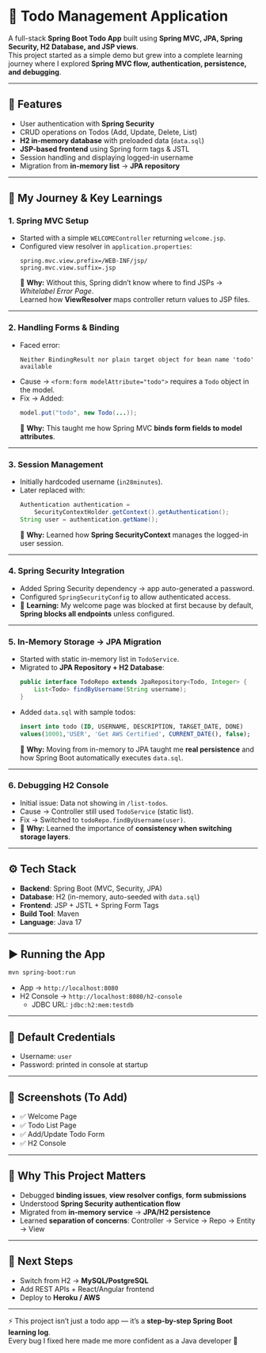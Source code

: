 # 📝 Todo Management Application  

A full-stack **Spring Boot Todo App** built using **Spring MVC, JPA, Spring Security, H2 Database, and JSP views**.  
This project started as a simple demo but grew into a complete learning journey where I explored **Spring MVC flow, authentication, persistence, and debugging**.  

---

## 🚀 Features
- User authentication with **Spring Security**  
- CRUD operations on Todos (Add, Update, Delete, List)  
- **H2 in-memory database** with preloaded data (`data.sql`)  
- **JSP-based frontend** using Spring form tags & JSTL  
- Session handling and displaying logged-in username  
- Migration from **in-memory list** → **JPA repository**  

---

## 📖 My Journey & Key Learnings

### 1. Spring MVC Setup
- Started with a simple `WELCOMEController` returning `welcome.jsp`.  
- Configured view resolver in `application.properties`:
  ```properties
  spring.mvc.view.prefix=/WEB-INF/jsp/
  spring.mvc.view.suffix=.jsp
  ```
  🔑 **Why:** Without this, Spring didn’t know where to find JSPs → *Whitelabel Error Page*.  
  Learned how **ViewResolver** maps controller return values to JSP files.  

---

### 2. Handling Forms & Binding
- Faced error:  
  ```
  Neither BindingResult nor plain target object for bean name 'todo' available
  ```
- Cause → `<form:form modelAttribute="todo">` requires a `Todo` object in the model.  
- Fix → Added:
  ```java
  model.put("todo", new Todo(...));
  ```
  🔑 **Why:** This taught me how Spring MVC **binds form fields to model attributes**.  

---

### 3. Session Management
- Initially hardcoded username (`in28minutes`).  
- Later replaced with:
  ```java
  Authentication authentication = 
      SecurityContextHolder.getContext().getAuthentication();
  String user = authentication.getName();
  ```
  🔑 **Why:** Learned how **Spring SecurityContext** manages the logged-in user session.  

---

### 4. Spring Security Integration
- Added Spring Security dependency → app auto-generated a password.  
- Configured `SpringSecurityConfig` to allow authenticated access.  
- 🔑 **Learning:** My welcome page was blocked at first because by default, **Spring blocks all endpoints** unless configured.  

---

### 5. In-Memory Storage → JPA Migration
- Started with static in-memory list in `TodoService`.  
- Migrated to **JPA Repository + H2 Database**:  
  ```java
  public interface TodoRepo extends JpaRepository<Todo, Integer> {
      List<Todo> findByUsername(String username);
  }
  ```
- Added `data.sql` with sample todos:  
  ```sql
  insert into todo (ID, USERNAME, DESCRIPTION, TARGET_DATE, DONE)
  values(10001,'USER', 'Get AWS Certified', CURRENT_DATE(), false);
  ```
  🔑 **Why:** Moving from in-memory to JPA taught me **real persistence** and how Spring Boot automatically executes `data.sql`.  

---

### 6. Debugging H2 Console
- Initial issue: Data not showing in `/list-todos`.  
- Cause → Controller still used `TodoService` (static list).  
- Fix → Switched to `todoRepo.findByUsername(user)`.  
- 🔑 **Why:** Learned the importance of **consistency when switching storage layers**.  

---

## ⚙️ Tech Stack
- **Backend**: Spring Boot (MVC, Security, JPA)  
- **Database**: H2 (in-memory, auto-seeded with `data.sql`)  
- **Frontend**: JSP + JSTL + Spring Form Tags  
- **Build Tool**: Maven  
- **Language**: Java 17  

---

## ▶️ Running the App
```bash
mvn spring-boot:run
```
- App → `http://localhost:8080`  
- H2 Console → `http://localhost:8080/h2-console`  
  - JDBC URL: `jdbc:h2:mem:testdb`  

---

## 🔑 Default Credentials
- Username: `user`  
- Password: printed in console at startup  

---

## 📸 Screenshots (To Add)
- ✅ Welcome Page  
- ✅ Todo List Page  
- ✅ Add/Update Todo Form  
- ✅ H2 Console  

---

## 🌟 Why This Project Matters
- Debugged **binding issues**, **view resolver configs**, **form submissions**  
- Understood **Spring Security authentication flow**  
- Migrated from **in-memory service** → **JPA/H2 persistence**  
- Learned **separation of concerns**: Controller → Service → Repo → Entity → View  

---

## 🚀 Next Steps
- Switch from H2 → **MySQL/PostgreSQL**  
- Add REST APIs + React/Angular frontend  
- Deploy to **Heroku / AWS**  

---

⚡ This project isn’t just a todo app — it’s a **step-by-step Spring Boot learning log**.  
Every bug I fixed here made me more confident as a Java developer 🚀  
